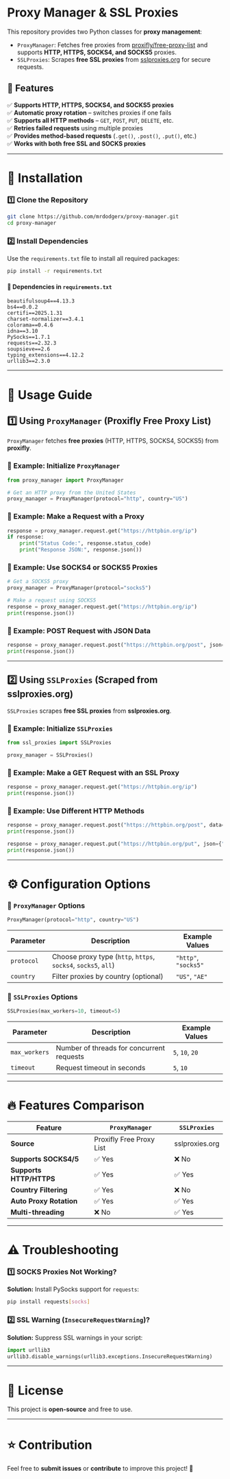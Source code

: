 # Proxy Manager & SSL Proxies

This repository provides two Python classes for **proxy management**:
- `ProxyManager`: Fetches free proxies from [proxifly/free-proxy-list](https://github.com/proxifly/free-proxy-list) and supports **HTTP, HTTPS, SOCKS4, and SOCKS5** proxies.
- `SSLProxies`: Scrapes **free SSL proxies** from [sslproxies.org](https://www.sslproxies.org) for secure requests.

## 📌 Features
✅ **Supports HTTP, HTTPS, SOCKS4, and SOCKS5 proxies**  
✅ **Automatic proxy rotation** – switches proxies if one fails  
✅ **Supports all HTTP methods** – `GET`, `POST`, `PUT`, `DELETE`, etc.  
✅ **Retries failed requests** using multiple proxies  
✅ **Provides method-based requests** (`.get()`, `.post()`, `.put()`, etc.)  
✅ **Works with both free SSL and SOCKS proxies**  

---

# 🔧 Installation

### **1️⃣ Clone the Repository**
```bash
git clone https://github.com/mrdodgerx/proxy-manager.git
cd proxy-manager
```

### **2️⃣ Install Dependencies**
Use the `requirements.txt` file to install all required packages:
```bash
pip install -r requirements.txt
```

#### **📌 Dependencies in `requirements.txt`**
```
beautifulsoup4==4.13.3
bs4==0.0.2
certifi==2025.1.31
charset-normalizer==3.4.1
colorama==0.4.6
idna==3.10
PySocks==1.7.1
requests==2.32.3
soupsieve==2.6
typing_extensions==4.12.2
urllib3==2.3.0
```

---

# 🚀 Usage Guide

## **1️⃣ Using `ProxyManager` (Proxifly Free Proxy List)**
`ProxyManager` fetches **free proxies** (HTTP, HTTPS, SOCKS4, SOCKS5) from **proxifly**.

### **📌 Example: Initialize `ProxyManager`**
```python
from proxy_manager import ProxyManager

# Get an HTTP proxy from the United States
proxy_manager = ProxyManager(protocol="http", country="US")
```

### **📌 Example: Make a Request with a Proxy**
```python
response = proxy_manager.request.get("https://httpbin.org/ip")
if response:
    print("Status Code:", response.status_code)
    print("Response JSON:", response.json())
```

### **📌 Example: Use SOCKS4 or SOCKS5 Proxies**
```python
# Get a SOCKS5 proxy
proxy_manager = ProxyManager(protocol="socks5")

# Make a request using SOCKS5
response = proxy_manager.request.get("https://httpbin.org/ip")
print(response.json())
```

### **📌 Example: POST Request with JSON Data**
```python
response = proxy_manager.request.post("https://httpbin.org/post", json={"user": "admin"})
print(response.json())
```

---

## **2️⃣ Using `SSLProxies` (Scraped from sslproxies.org)**
`SSLProxies` scrapes **free SSL proxies** from **sslproxies.org**.

### **📌 Example: Initialize `SSLProxies`**
```python
from ssl_proxies import SSLProxies

proxy_manager = SSLProxies()
```

### **📌 Example: Make a GET Request with an SSL Proxy**
```python
response = proxy_manager.request.get("https://httpbin.org/ip")
print(response.json())
```

### **📌 Example: Use Different HTTP Methods**
```python
response = proxy_manager.request.post("https://httpbin.org/post", data={"name": "John"})
print(response.json())

response = proxy_manager.request.put("https://httpbin.org/put", json={"key": "value"})
print(response.json())
```

---

# ⚙️ Configuration Options

### **📌 `ProxyManager` Options**
```python
ProxyManager(protocol="http", country="US")
```
| Parameter  | Description                                  | Example Values  |
|------------|----------------------------------------------|----------------|
| `protocol` | Choose proxy type (`http`, `https`, `socks4`, `socks5`, `all`) | `"http"`, `"socks5"` |
| `country`  | Filter proxies by country (optional)        | `"US"`, `"AE"` |

### **📌 `SSLProxies` Options**
```python
SSLProxies(max_workers=10, timeout=5)
```
| Parameter    | Description                                | Example Values |
|-------------|--------------------------------------------|---------------|
| `max_workers` | Number of threads for concurrent requests | `5`, `10`, `20` |
| `timeout`    | Request timeout in seconds               | `5`, `10` |

---

# 🔥 Features Comparison

| Feature                 | `ProxyManager` | `SSLProxies` |
|-------------------------|---------------|-------------|
| **Source**              | Proxifly Free Proxy List | sslproxies.org |
| **Supports SOCKS4/5**   | ✅ Yes | ❌ No |
| **Supports HTTP/HTTPS** | ✅ Yes | ✅ Yes |
| **Country Filtering**   | ✅ Yes | ❌ No |
| **Auto Proxy Rotation** | ✅ Yes | ✅ Yes |
| **Multi-threading**     | ❌ No  | ✅ Yes |

---

# ⚠️ Troubleshooting

### **1️⃣ SOCKS Proxies Not Working?**
**Solution:** Install PySocks support for `requests`:
```bash
pip install requests[socks]
```

### **2️⃣ SSL Warning (`InsecureRequestWarning`)?**
**Solution:** Suppress SSL warnings in your script:
```python
import urllib3
urllib3.disable_warnings(urllib3.exceptions.InsecureRequestWarning)
```

---

# 📜 License
This project is **open-source** and free to use.

---

# ⭐ Contribution
Feel free to **submit issues** or **contribute** to improve this project! 🚀